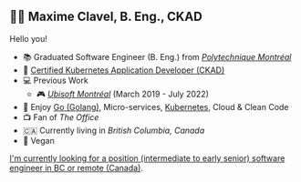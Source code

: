 ## 👨‍💻 Maxime Clavel, B. Eng., CKAD

Hello you!

- 📚 Graduated Software Engineer (B. Eng.) from *[Polytechnique Montréal](https://www.polymtl.ca/)*
- 📃 [Certified Kubernetes Application Developer (CKAD)](https://www.cncf.io/certification/ckad/)
- 💻 Previous Work
  - 🎮 *[Ubisoft Montréal](https://montreal.ubisoft.com/)* (March 2019 - July 2022)
- 🖤 Enjoy [Go (Golang)](https://go.dev/), Micro-services, [Kubernetes](https://kubernetes.io/), Cloud & Clean Code
- 📺 Fan of *The Office*
- 🇨🇦 Currently living in *British Columbia, Canada*
- 🌱 Vegan

[I'm currently looking for a position (intermediate to early senior) software engineer in BC or remote (Canada)](https://www.linkedin.com/in/maxime-clavel/).
